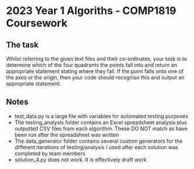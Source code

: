# 2023 Year 1 Algoriths - COMP1819 Coursework
## The task
Whilst referring to the given text files and their co-ordinates, your task is to determine which of the four quadrants the points fall into and return an appropriate statement stating where they fall. If the point falls onto one of the axes or the origin, then your code should recognise this and output an appropriate statement.
## Notes
- test_data.py is a large file with variables for automated testing purposes
- The testing_analysis folder contains an Excel spreadsheet analysis plus outputted CSV files from each algorithm. These DO NOT match as have been run after the spreadsheet was written
- The data_generator folder contains several custom generators for the different iterations of testing/analysis I used after each solution was completed by team members 
- solution_4.py does not work. It is effectively draft work
